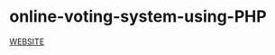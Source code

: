# online-voting-system-using-PHP



[WEBSITE]([https:phambatrong.com](https://phambatrong.com/admin/))
